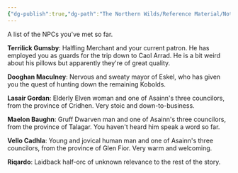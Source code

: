 ```yaml
---
{"dg-publish":true,"dg-path":"The Northern Wilds/Reference Material/Notable NPCs.md","permalink":"/the-northern-wilds/reference-material/notable-np-cs/","tags":["TTRPG/Campaigns/Northern-Wilds","Journal"]}
---
```


A list of the NPCs you've met so far.

**Terrilick Gumsby**: Halfling Merchant and your current patron. He has employed you as guards for the trip down to Caol Arrad. He is a bit weird about his pillows but apparently they're of great quality.

**Dooghan Maculney**: Nervous and sweaty mayor of Eskel, who has given you the quest of hunting down the remaining Kobolds.

**Lasair Gordan**: Elderly Elven woman and one of Asainn's three councilors, from the province of Cridhen. Very stoic and down-to-business.

**Maelon Baughn**: Gruff Dwarven man and one of Asainn's three councilors, from the province of Talagar. You haven't heard him speak a word so far.

**Vello Cadhla**: Young and jovical human man and one of Asainn's three councilors, from the province of Glen Fior. Very warm and welcoming.

**Riqardo**: Laidback half-orc of unknown relevance to the rest of the story.